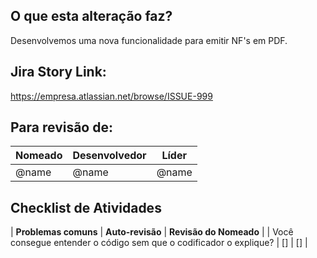 ## O que esta alteração faz?
Desenvolvemos uma nova funcionalidade para emitir NF's em PDF.

## Jira Story Link: 
https://empresa.atlassian.net/browse/ISSUE-999

## Para revisão de:
| **Nomeado**        | **Desenvolvedor**  | **Líder**        |  
| ------------------ | -----------------  | ---------------- |  
| @name              | @name              | @name            |  

## Checklist de Atividades
| **Problemas comuns** | **Auto-revisão** | **Revisão do Nomeado** |
| Você consegue entender o código sem que o codificador o explique? | [] | [] | 

<br/>
